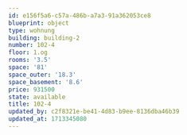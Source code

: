 ```yaml
---
id: e156f5a6-c57a-486b-a7a3-91a362053ce8
blueprint: object
type: wohnung
building: building-2
number: 102-4
floor: 1.og
rooms: '3.5'
space: '81'
space_outer: '18.3'
space_basement: '8.6'
price: 931500
state: available
title: 102-4
updated_by: c2f8321e-be41-4d83-b9ee-8136dba46b39
updated_at: 1713345080
---
```


